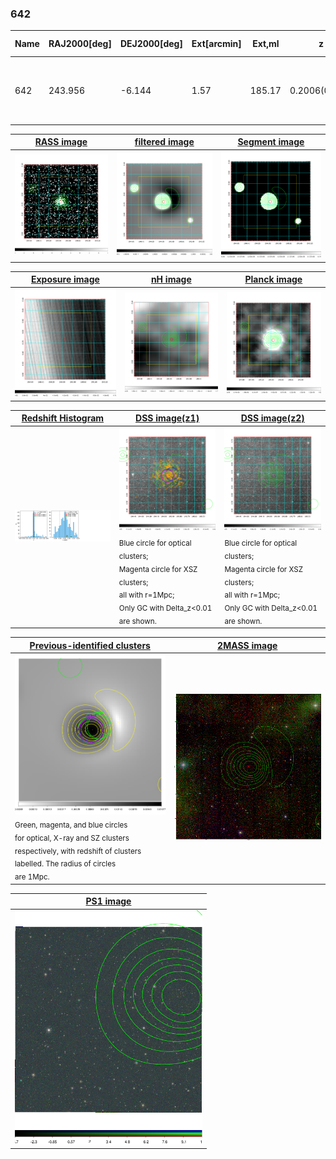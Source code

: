 <div STYLE="page-break-after: always;"></div>

### 642

|Name|RAJ2000[deg]|DEJ2000[deg] |Ext[arcmin]| Ext,ml | z | z_src| C|GC(XSZ,Delta_z<0.01)| GC(OPT,Delta_z<0.01)|GC| R_sig[arcmin] | R500[arcmin] | R500[Mpc]| CRsig[c/s] | CR500[c/s] |L500[1E44 erg/s]|F500[1E-12 erg/s/cm^2]| M500[1E14 Msun]|Tx[keV]|Cnt_sig|Beta|Rc[arcmin]|Comment|Alias|
|---|---|---|---|---|---|------|---|--------|---------|----------|---|---|---|---|---|---|---|---|---|---|---|---|---|---|
|642| 243.956| -6.144| 1.57| 185.17| 0.2006(0.006)| z1, z_xsz| B| MCXC, PSZ2, Tar, XB| A| A, MCXC, N, PSZ2, Tar, XB| 8.312| 8.081| 1.604| 0.784(0.056)| 0.781(0.055)| 16.367(0.295)| 14.146(0.255)| 14.32(0.12)| 11.80(0.06)| 300.9| 0.960(-0.052+0.030)| 4.008(-0.272+0.203)| -| k128|

|[RASS image](../image/642/642_img.pdf)|[filtered image](../image/642/642_fil.pdf)|[Segment image](../image/642/642_seg.pdf)|
|-------------------|--------------------|-------------------|
| <img src="../image/642/642_img.png" width="300">  | <img src="../image/642/642_fil.png" width="300">   | <img src="../image/642/642_seg.png" width="300">  |

|[Exposure image](../image/642/642_mex.pdf)| [nH image](../image/642/642_nh.pdf)| [Planck image](../image/642/642_p.pdf)|
|-------------------|--------------------|-------------------|
|<img src="../image/642/642_mex.png" width="300">   | <img src="../image/642/642_nh.png" width="300">    | <img src="../image/642/642_p.png" width="300"> |

|[Redshift Histogram](../image/642/642_zg.pdf) | [DSS image(z1)](../image/642/642_dss_z1.pdf)      |  [DSS image(z2)](../image/642/642_dss_z2.pdf)    |
|-------------------|--------------------|-------------------|
|<img src="../image/642/642_zg.png" width="300"> |<img src="../image/642/642_dss_z1.png" width="300"> <sub><br>Blue circle for optical clusters; <br>Magenta circle for XSZ clusters; <br>all with r=1Mpc; <br>Only GC with Delta_z<0.01 are shown. </sub>| <img src="../image/642/642_dss_z2.png" width="300"><sub><br>Blue circle for optical clusters; <br>Magenta circle for XSZ clusters; <br>all with r=1Mpc; <br>Only GC with Delta_z<0.01 are shown. </sub> |

|[Previous-identified clusters](../image/642/642_gc.pdf) | [2MASS image](../image/642/642_2mass.pdf)      |
|-------------------|-------------------|
|<img src=../image/642/642_gc.png width="300"> <br><sub>Green, magenta, and blue circles <br>for optical, X-ray and SZ clusters <br>respectively, with redshift of clusters <br>labelled. The radius of circles <br>are 1Mpc.</sub>|<img src="../image/642/642_2mass.png" width="300">  |

|[PS1 image](../image/642/642_ps1.pdf)            |
|-------------------|
| <img src="../image/642/642_ps1.png" width="300">  |
